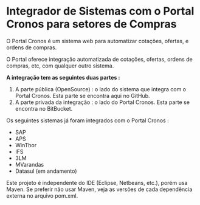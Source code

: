 # Integrador de Sistemas com o Portal Cronos para setores de Compras

O Portal Cronos é um sistema web para automatizar cotações, ofertas, e ordens de compras.

O Portal oferece integração automatizada de cotações, ofertas, ordens de compras, etc, com qualquer outro sistema.

__A integração tem as seguintes duas partes :__

1. A parte pública (OpenSource)  : o lado do sistema que integra com o Portal  Cronos. 
   Esta parte se encontra aqui no GitHub.
2. A parte privada da integração : o lado do Portal Cronos.
   Esta parte se encontra no BitBucket.
   
Os seguintes sistemas já foram integrados com o Portal Cronos : 
* SAP	     
* APS	     
* WinThor   
* IFS       
* 3LM       
* MVarandas
* Datasul (em andamento)

Este projeto é independente do IDE (Eclipse, Netbeans, etc.), porém usa Maven. 
Se preferir não usar Maven, veja as versões de cada dependência externa no arquivo pom.xml.

 